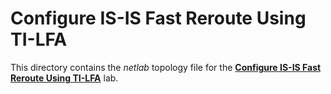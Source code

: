 # Configure IS-IS Fast Reroute Using TI-LFA

This directory contains the *netlab* topology file for the
**[Configure IS-IS Fast Reroute Using TI-LFA](../../docs/advanced/11-ta-lfa.md)** lab.
